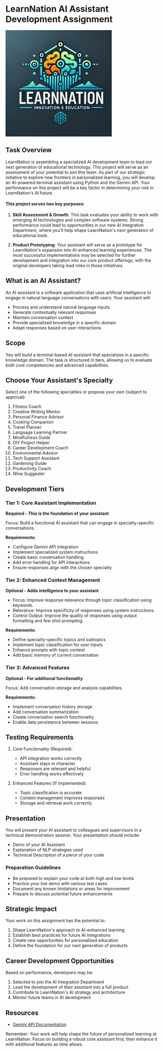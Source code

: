 # LearnNation AI Assistant Development Assignment

<img src="./assets/learn-nation-logo.webp" alt="learn nation logo" width="350">

## Task Overview

LearnNation is assembling a specialized AI development team to lead our next generation of educational technology. This project will serve as an assessment of your potential to join this team. As part of our strategic initiative to explore new frontiers in personalized learning, you will develop an AI-powered terminal assistant using Python and the Gemini API. Your performance on this project will be a key factor in determining your role in LearnNation's AI future.

#### This project serves two key purposes:

1. **Skill Assessment & Growth**: This task evaluates your ability to work with emerging AI technologies and complex software systems. Strong performance could lead to opportunities in our new AI Integration Department, where you'll help shape LearnNation's next generation of educational tools.

2. **Product Prototyping**: Your assistant will serve as a prototype for LearnNation's expansion into AI-enhanced learning experiences. The most successful implementations may be selected for further development and integration into our core product offerings, with the original developers taking lead roles in those initiatives.

## What is an AI Assistant?

An AI assistant is a software application that uses artificial intelligence to engage in natural language conversations with users. Your assistant will:
- Process and understand natural language inputs
- Generate contextually relevant responses
- Maintain conversation context
- Provide specialized knowledge in a specific domain
- Adapt responses based on user interactions

## Scope

You will build a terminal-based AI assistant that specializes in a specific knowledge domain. The task is structured in tiers, allowing us to evaluate both core competencies and advanced capabilities.

## Choose Your Assistant's Specialty

Select one of the following specialties or propose your own (subject to approval):

1. Fitness Coach
1. Creative Writing Mentor
1. Personal Finance Advisor
1. Cooking Companion
1. Travel Planner
1. Language Learning Partner
1. Mindfulness Guide
1. DIY Project Helper
1. Career Development Coach
1. Environmental Advisor
1. Tech Support Assistant
1. Gardening Guide
1. Productivity Coach
1. Wine Suggester

## Development Tiers

### Tier 1: Core Assistant Implementation
**Required - This is the foundation of your assistant**

Focus: Build a functional AI assistant that can engage in specialty-specific conversations.

**Requirements:**
- Configure Gemini API integration
- Implement specialized system instructions
- Create basic conversation handling
- Add error handling for API interactions
- Ensure responses align with the chosen specialty

### Tier 2: Enhanced Context Management
**Optional - Adds intelligence to your assistant**

- Focus: Improve response relevance through topic classification using keywords.
- Relevance: Improve specificity of responses using system instructions.
- Control Output: Improve the quality of responses using output formatting and few shot prompting.


**Requirements:**
- Define specialty-specific topics and subtopics
- Implement topic classification for user inputs
- Enhance prompts with topic context
- Add basic memory of current conversation

### Tier 3: Advanced Features
**Optional - For additional functionality**

Focus: Add conversation storage and analysis capabilities.

**Requirements:**
- Implement conversation history storage
- Add conversation summarization
- Create conversation search functionality
- Enable data persistence between sessions

## Testing Requirements

1. Core Functionality (Required):
   - API integration works correctly
   - Assistant stays in character
   - Responses are relevant and helpful
   - Error handling works effectively

2. Enhanced Features (If implemented):
   - Topic classification is accurate
   - Context management improves responses
   - Storage and retrieval work correctly

## Presentation

You will present your AI assistant to colleagues and supervisors in a technical demonstration session. Your presentation should include:

- Demo of your AI Assistant
- Explanation of NLP strategies used
- Technical Description of a piece of your code

### Preparation Guidelines
- Be prepared to explain your code at both high and low levels
- Practice your live demo with various test cases
- Document any known limitations or areas for improvement
- Prepare to discuss potential future enhancements

## Strategic Impact

Your work on this assignment has the potential to:
1. Shape LearnNation's approach to AI-enhanced learning
2. Establish best practices for future AI integrations
3. Create new opportunities for personalized education
4. Define the foundation for our next generation of products

## Career Development Opportunities

Based on performance, developers may be:
1. Selected to join the AI Integration Department
2. Lead the development of their assistant into a full product
3. Contribute to LearnNation's AI strategy and architecture
4. Mentor future teams in AI development

## Resources

- [Gemini API Documentation](https://ai.google.dev/gemini-api/docs)


Remember: Your work will help shape the future of personalized learning at LearnNation. Focus on building a robust core assistant first, then enhance it with additional features as time allows.

